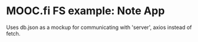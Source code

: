 # MOOC.fi FS example: Note App


Uses db.json as a mockup for communicating with 'server', axios instead of  
fetch.  


